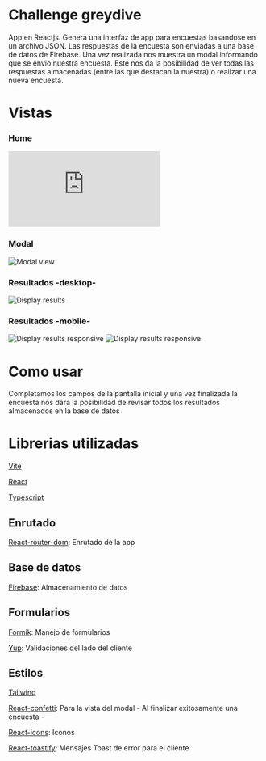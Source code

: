 # Challenge greydive

App en Reactjs. Genera una interfaz de app para encuestas basandose en un archivo JSON.
Las respuestas de la encuesta son enviadas a una base de datos de Firebase.
Una vez realizada nos muestra un modal informando que se envio nuestra encuesta. Este nos da la posibilidad de ver todas las respuestas almacenadas (entre las que destacan la nuestra) o realizar una nueva encuesta.

# Vistas

### Home

![Home page](https://github.com/MartinMaffei95/challenge-greydive/blob/main/public/1673038081325.pdf)

### Modal

![Modal view](https://github.com/MartinMaffei95/challenge-greydive/blob/main/public/1673038130329.png)

### Resultados -desktop-

![Display results](https://github.com/MartinMaffei95/challenge-greydive/blob/main/public/1673038149957.png)

### Resultados -mobile-

![Display results responsive](https://github.com/MartinMaffei95/challenge-greydive/blob/main/public/1673038242834.png)
![Display results responsive](https://github.com/MartinMaffei95/challenge-greydive/blob/main/public/1673038267737.png)

# Como usar

Completamos los campos de la pantalla inicial y una vez finalizada la encuesta nos dara la posibilidad de revisar todos los resultados almacenados en la base de datos

# Librerias utilizadas

[Vite](https://vitejs.dev/)

[React](https://reactjs.org/)

[Typescript](https://www.typescriptlang.org/)

## Enrutado

[React-router-dom](https://reactrouter.com/): Enrutado de la app

## Base de datos

[Firebase](https://firebase.google.com/): Almacenamiento de datos

## Formularios

[Formik](https://formik.org/): Manejo de formularios

[Yup](https://www.npmjs.com/package/yup): Validaciones del lado del cliente

## Estilos

[Tailwind](https://tailwindcss.com/)

[React-confetti](https://www.npmjs.com/package/react-confetti): Para la vista del modal - Al finalizar exitosamente una encuesta -

[React-icons](https://react-icons.github.io/react-icons/): Iconos

[React-toastify](https://fkhadra.github.io/react-toastify): Mensajes Toast de error para el cliente
